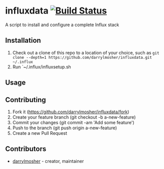 # influxdata [![Build Status](https://travis-ci.org/darrylmosher/influxdata.svg?branch=master)](https://travis-ci.org/darrylmosher/influxdata)

A script to install and configure a complete Influx stack

## Installation

1. Check out a clone of this repo to a location of your choice, such as
   `git clone --depth=1 https://github.com/darrylmosher/influxdata.git ~/.influx`
2. Run `~/.influx/influxsetup.sh

## Usage

## Contributing

1. Fork it (https://github.com/darrylmosher/influxdata/fork)
2. Create your feature branch (git checkout -b a-new-feature)
3. Commit your changes (git commit -am 'Add some feature')
4. Push to the branch (git push origin a-new-feature)
5. Create a new Pull Request

## Contributors

- [darrylmosher](https://github.com/darrylmosher) - creator, maintainer